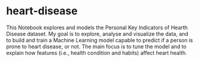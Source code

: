 # heart-disease

This Notebook explores and models the Personal Key Indicators of Hearth Disease dataset. 
My goal is to explore, analyse and visualize the data, and to build and train a Machine Learning model capable to predict if a person is prone to heart disease, or not. 
The main focus is to tune the model and to explain how features (i.e., health condition and habits) affect heart health.
